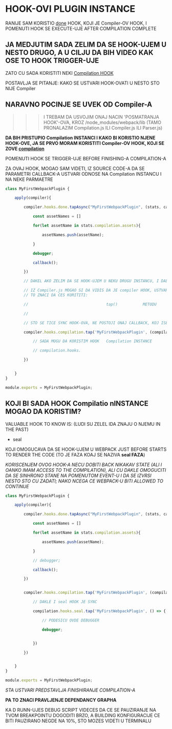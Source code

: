 # HOOK-OVI PLUGIN INSTANCE

RANIJE SAM KORISTIO [done](https://webpack.js.org/api/compiler-hooks/#done) HOOK, KOJI JE Compiler-OV HOOK, I POMENUTI HOOK SE EXECUTE-UJE AFTER COMPILATION COMPLETE

## JA MEDJUTIM SADA ZELIM DA SE HOOK-UJEM U NESTO DRUGO, A U CILJU DA BIH VIDEO KAK OSE TO HOOK TRIGGER-UJE

ZATO CU SADA KORISTITI NEKI [Compilation HOOK](https://webpack.js.org/api/compilation-hooks/)

POSTAVLJA SE PITANJE: KAKO SE USTVARI HOOK-OVATI U NESTO STO NIJE Compiler

## NARAVNO POCINJE SE UVEK OD Compiler-A

>>> I TREBAM DA USVOJIM ONAJ NACIN 'POSMATRANJA HOOK'-OVA, KROZ /node_modules/webpack/lib (TAMO PRONALAZIM Compilation.js ILI Compiler.js ILI Parser.js)

**DA BIH PRISTUPIO Compilation INSTANCI I KAKO BI KORISTIO NJENE HOOK-OVE, JA SE PRVO MORAM KORISTITI Compiler-OV HOOK, KOJI SE ZOVE [compilation](https://webpack.js.org/api/compiler-hooks/#compilation)**

POMENUTI HOOK SE TRIGGER-UJE BEFORE FINISHING-A COMPILATION-A

ZA OVAJ HOOK, MOGAO SAM VIDETI, IZ SOURCE CODE-A DA SE PARAMETRI CALLBACK-A USTVARI ODNOSE NA Compilation INSTANCU I NA NEKE PARMAETRE

```javascript
class MyFirstWebpackPlugin {

    apply(compiler){

        compiler.hooks.done.tapAsync("MyFirstWebpackPlugin", (stats, callback) => {

            const assetNames = []

            for(let assetName in stats.compilation.assets){

                assetNames.push(assetName);

            }

            debugger;

            callback();

        })

        // DAKEL AKO ZELIM DA SE HOOK-UJEM U NEKU DRUGU INSTANCU, I DALJE IPAK MORAM TO URADITI KROZ Compiler

        // IZ Compiler.js MOGAO SI DA VIDIS DA JE compiler HOOK, USTVARI SYNC HOOK-U,
        // TO ZNACI DA CES KORITITI:

        //                                  tap()           METODU

        //

        // STO SE TICE SYNC HOOK-OVA, NE POSTOJI ONAJ CALLBACK, KOJ ISE POZIVA NA KRAJU ARGUMENT CALLBACK-A, KAO STO JE TO BIO SLUCAJ SA done HOOK-OM

        compiler.hooks.compilation.tap('MyFirstWebpackPlugin', (compilation, params) => {

            // SADA MOGU DA KORISTIM HOOK   Compilation INSTANCE

            // compilation.hooks.

        })


    }
}

module.exports = MyFirstWebpackPlugin;
```

## KOJI BI SADA HOOK Compilatio nINSTANCE MOGAO DA KORISTIM?

VALUABLE HOOK TO KNOW IS: (LUDI SU ZELEL IDA ZNAJU O NJEMU IN THE PAST)

- seal

KOJI OMOGUCAVA DA SE HOOK-UJEM U WEBPACK JUST BEFORE STARTS TO RENDER THE CODE (TO JE FAZA KOAJ SE NAZIVA **seal FAZA**)

*KORISCENJEM OVOG HOOK-A NECU DOBITI BACK NIKAKAV STATE (ALI I OANKO IMAM ACCESS TO THE COMPILATION), ALI CU DAKLE OMOGUCITI DA SE SINHRONO STANE NA POMENUTOM EVENT-U I DA SE IZVRSI NESTO STO CU ZADATI; NAKO NCEGA CE WEBPACK-U BITI ALLOWED TO CONTINUE*

```javascript
class MyFirstWebpackPlugin {

    apply(compiler){

        compiler.hooks.done.tapAsync("MyFirstWebpackPlugin", (stats, callback) => {

            const assetNames = []

            for(let assetName in stats.compilation.assets){

                assetNames.push(assetName);

            }

            // debugger;

            callback();

        })


        compiler.hooks.compilation.tap('MyFirstWebpackPlugin', (compilation, params) => {

            // DAKLE I seal HOOK JE SYNC

            compilation.hooks.seal.tap('MyFirstWebpackPlugin', () => {

                // PODESICU OVDE DEBUGGER

                debugger;


            })

        })


    }
}

module.exports = MyFirstWebpackPlugin;
```

*STA USTVARI PREDSTAVLJA FINISHIRANJE COMPILATION-A*

**PA TO ZNACI PRAVLJENJE DEPENDANCY GRAPHA**

KA D RUNN-UJES DEBUG SCRIPT VIDECES DA CE SE PAUZIRANJE NA TVOM BREAKPOINTU DOGODITI BRZO, A BUILDING KONFIGURACIJE CE BITI PAUZIRANO NEGDE NA 10%, STO MOZES VIDETI U TERMINALU